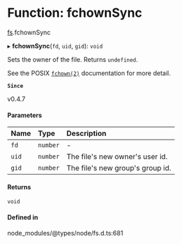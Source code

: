 # Function: fchownSync

[fs](../modules/fs.md).fchownSync

▸ **fchownSync**(`fd`, `uid`, `gid`): `void`

Sets the owner of the file. Returns `undefined`.

See the POSIX [`fchown(2)`](http://man7.org/linux/man-pages/man2/fchown.2.html) documentation for more detail.

**`Since`**

v0.4.7

#### Parameters

| Name | Type | Description |
| :------ | :------ | :------ |
| `fd` | `number` | - |
| `uid` | `number` | The file's new owner's user id. |
| `gid` | `number` | The file's new group's group id. |

#### Returns

`void`

#### Defined in

node_modules/@types/node/fs.d.ts:681
